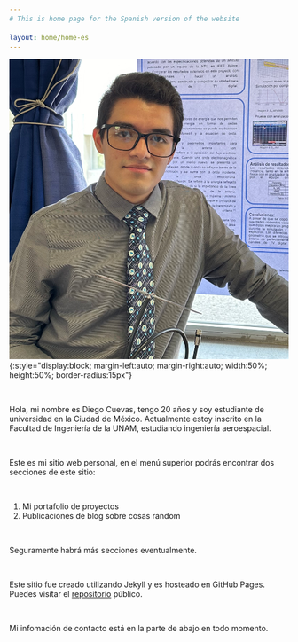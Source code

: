 ```yaml
---
# This is home page for the Spanish version of the website

layout: home/home-es
---
```


![Mi mejor foto](/assets/img/Me-2.png){:style="display:block; margin-left:auto; margin-right:auto; width:50%; height:50%; border-radius:15px"}

<br>

Hola, mi nombre es Diego Cuevas, tengo 20 años y soy estudiante de universidad en la Ciudad de México. Actualmente estoy inscrito en la Facultad de Ingeniería de la UNAM, estudiando ingeniería aeroespacial.

<br>

Este es mi sitio web personal, en el menú superior podrás encontrar dos secciones de este sitio:

<br>

1. Mi portafolio de proyectos
2. Publicaciones de blog sobre cosas random

<br>

Seguramente habrá más secciones eventualmente.

<br>

Este sitio fue creado utilizando Jekyll y es hosteado en GitHub Pages. Puedes visitar el [repositorio][website-repository] público.

<br>

Mi infomación de contacto está en la parte de abajo en todo momento.

<br>

[website-repository]: https://github.com/dacuevash/dacuevash.github.io


<br>

